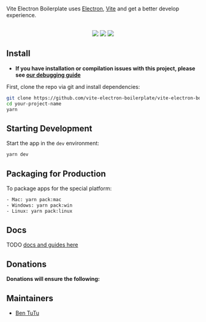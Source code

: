<br>

<p>
  Vite Electron Boilerplate uses <a href="https://electron.atom.io/">Electron</a>, <a href="https://webpack.js.org/">Vite</a> and get a better develop experience.
</p>

<br>

<div align="center">
<img src="https://img.shields.io/badge/facebook-react-blue" />
<img src="https://img.shields.io/badge/vuejs-vue-yellowgreen" />
<img src="https://img.shields.io/badge/angular-angular-brightgreen" />
<br>
</div>

## Install

- **If you have installation or compilation issues with this project, please see [our debugging guide](https://github.com/electron-react-boilerplate/electron-react-boilerplate/issues/400)**

First, clone the repo via git and install dependencies:

```bash
git clone https://github.com/vite-electron-boilerplate/vite-electron-boilerplate.git your-project-name
cd your-project-name
yarn
```

## Starting Development

Start the app in the `dev` environment:

```bash
yarn dev
```

## Packaging for Production

To package apps for the special platform:

```bash
- Mac: yarn pack:mac
- Windows: yarn pack:win
- Linux: yarn pack:linux
```

## Docs
TODO
[docs and guides here]()

## Donations

**Donations will ensure the following:**

## Maintainers

- [Ben TuTu](https://github.com/amilajack)
